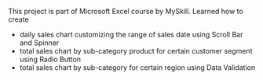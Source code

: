 This project is part of Microsoft Excel course by MySkill. 
Learned how to create
- daily sales chart customizing the range of sales date using Scroll Bar and Spinner
- total sales chart by sub-category product for certain customer segment using Radio Button
- total sales chart by sub-category for certain region using Data Validation

